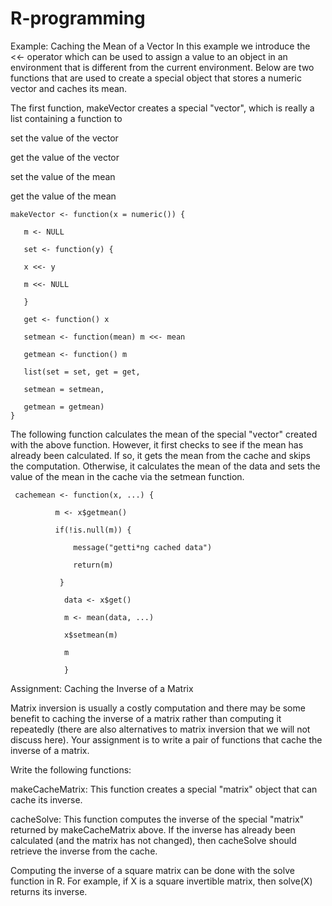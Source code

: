 # R-programming
Example: Caching the Mean of a Vector
In this example we introduce the <<- operator which can be used to assign a value to an object in an environment that is different from the current environment. Below are two functions that are used to create a special object that stores a numeric vector and caches its mean.

The first function, makeVector creates a special "vector", which is really a list containing a function to

set the value of the vector

get the value of the vector

set the value of the mean

get the value of the mean

    makeVector <- function(x = numeric()) {
       
       m <- NULL
       
       set <- function(y) {
       
       x <<- y
       
       m <<- NULL
       
       }
       
       get <- function() x
       
       setmean <- function(mean) m <<- mean
       
       getmean <- function() m
       
       list(set = set, get = get,
       
       setmean = setmean,
       
       getmean = getmean)
    }

The following function calculates the mean of the special "vector" created with the above function. However, it first checks to see if the mean has already been calculated. If so, it gets the mean from the cache and skips the computation. Otherwise, it calculates the mean of the data and sets the value of the mean in the cache via the setmean function.

     cachemean <- function(x, ...) {

              m <- x$getmean()

              if(!is.null(m)) {

                  message("getti*ng cached data")

                  return(m)

               }

                data <- x$get()

                m <- mean(data, ...)

                x$setmean(m)

                m

                }

Assignment: Caching the Inverse of a Matrix

Matrix inversion is usually a costly computation and there may be some benefit to caching the inverse of a matrix rather than computing it repeatedly (there are also 
alternatives to matrix inversion that we will not discuss here). Your assignment is to write a pair of functions that cache the inverse of a matrix.

Write the following functions:

makeCacheMatrix: This function creates a special "matrix" object that can cache its inverse.

cacheSolve: This function computes the inverse of the special "matrix" returned by makeCacheMatrix above. If the inverse has already been calculated (and the matrix has not 
changed), then cacheSolve should retrieve the inverse from the cache.

Computing the inverse of a square matrix can be done with the solve function in R. For example, if X is a square invertible matrix, then solve(X) returns its inverse.
